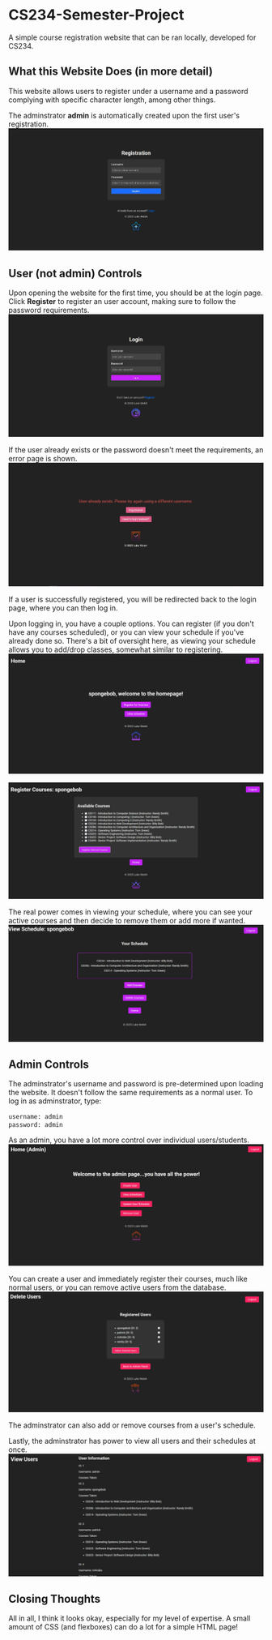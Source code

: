 # CS234-Semester-Project
A simple course registration website that can be ran locally, developed for CS234.

## What this Website Does (in more detail)
This website allows users to register under a username and a password complying with specific character length, among other things.

The adminstrator **admin** is automatically created upon the first user's registration. 
![Registration Page](https://github.com/StayCool21/CS234-Semester-Project/blob/master/assets/screenshots/register.JPG)

## User (not admin) Controls
Upon opening the website for the first time, you should be at the login page. Click **Register** to register an user account, making sure to follow the password requirements.
![Login Page](https://github.com/StayCool21/CS234-Semester-Project/blob/master/assets/screenshots/login.JPG)

If the user already exists or the password doesn't meet the requirements, an error page is shown. 
![User Already Exists Error](https://github.com/StayCool21/CS234-Semester-Project/blob/master/assets/screenshots/userexists.JPG)

If a user is successfully registered, you will be redirected back to the login page, where you can then log in.

Upon logging in, you have a couple options. You can register (if you don't have any courses scheduled), or you can view your schedule if you've already done so. There's a bit of oversight here, as viewing your schedule allows you to add/drop classes, somewhat similar to registering.
![Home Page (Normal User)](https://github.com/StayCool21/CS234-Semester-Project/blob/master/assets/screenshots/homenormal.JPG)

![Register Courses (Normal User)](https://github.com/StayCool21/CS234-Semester-Project/blob/master/assets/screenshots/registernormal.JPG)

The real power comes in viewing your schedule, where you can see your active courses and then decide to remove them or add more if wanted.
![View Schedule (Normal User)](https://github.com/StayCool21/CS234-Semester-Project/blob/master/assets/screenshots/viewschedulenormal.JPG)

## Admin Controls
The adminstrator's username and password is pre-determined upon loading the website. It doesn't follow the same requirements as a normal user. To log in as adminstrator, type:
```
username: admin
password: admin
```
As an admin, you have a lot more control over individual users/students.
![Admin Home](https://github.com/StayCool21/CS234-Semester-Project/blob/master/assets/screenshots/adminhome.JPG)

You can create a user and immediately register their courses, much like normal users, or you can remove active users from the database. 
![Delete Users](https://github.com/StayCool21/CS234-Semester-Project/blob/master/assets/screenshots/deleteusers.jpg)

The adminstrator can also add or remove courses from a user's schedule.

Lastly, the adminstrator has power to view all users and their schedules at once. 
![View Users](https://github.com/StayCool21/CS234-Semester-Project/blob/master/assets/screenshots/viewusers.JPG)


## Closing Thoughts
All in all, I think it looks okay, especially for my level of expertise. A small amount of CSS (and flexboxes) can do a lot for a simple HTML page!

